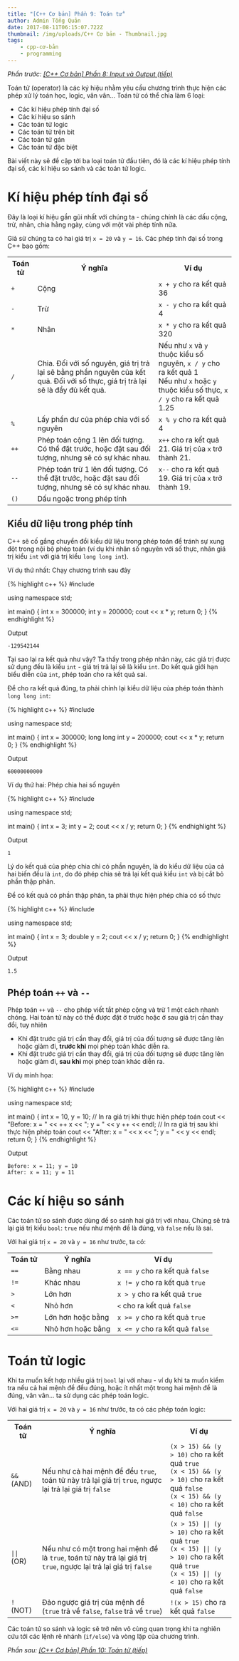 ```yaml
---
title: "[C++ Cơ bản] Phần 9: Toán tử"
author: Admin Tổng Quản
date: 2017-08-11T06:15:07.722Z
thumbnail: /img/uploads/C++ Cơ bản - Thumbnail.jpg
tags:
    - cpp-cơ-bản
    - programming
---
```


_Phần trước: [\[C++ Cơ bản\] Phần 8: Input và Output \(tiếp\)](http://cowboycoder.vercel.app/article/c-co-ban-phan-8-input-va-output-tiep)_

Toán tử (operator) là các ký hiệu nhằm yêu cầu chương trình thực hiện các phép xử lý toán học, logic, vân vân… Toán tử có thể chia làm 6 loại:

-   Các kí hiệu phép tính đại số
-   Các kí hiệu so sánh
-   Các toán tử logic
-   Các toán tử trên bit
-   Các toán tử gán
-   Các toán tử đặc biệt

Bài viết này sẽ đề cập tới ba loại toán tử đầu tiên, đó là các kí hiệu phép tính đại số, các kí hiệu so sánh và các toán tử logic.

# Kí hiệu phép tính đại số

Đây là loại kí hiệu gần gũi nhất với chúng ta - chúng chính là các dấu cộng, trừ, nhân, chia hằng ngày, cùng với một vài phép tính nữa.

Giả sử chúng ta có hai giá trị `x = 20` và `y = 16`. Các phép tính đại số trong C++ bao gồm:

<table class="table table-striped table-bordered">
    <tr>
        <th>Toán tử</th>
        <th>Ý nghĩa</th>
        <th>Ví dụ</th>
    </tr>
    <tr>
        <td><code class="highlight-rouge">+</code></td>
        <td>Cộng</td>
        <td><code class="highlight-rouge">x + y</code> cho ra kết quả 36</td>
    </tr>
    <tr>
        <td><code class="highlight-rouge">-</code></td>
        <td>Trừ</td>
        <td><code class="highlight-rouge">x - y</code> cho ra kết quả 4</td>
    </tr>
    <tr>
        <td><code class="highlight-rouge">*</code></td>
        <td>Nhân</td>
        <td><code class="highlight-rouge">x * y</code> cho ra kết quả 320</td>
    </tr>
    <tr>
        <td><code class="highlight-rouge">/</code></td>
        <td>Chia. Đối với số nguyên, giá trị trả lại sẽ bằng phần nguyên của kết quả. Đối với số thực, giá trị trả lại sẽ là đầy đủ kết quả.</td>
        <td>Nếu như <code class="highlight-rouge">x</code> và <code class="highlight-rouge">y</code> thuộc kiểu số nguyên, <code class="highlight-rouge">x / y</code> cho ra kết quả 1<br/>Nếu như <code class="highlight-rouge">x</code> hoặc <code class="highlight-rouge">y</code> thuộc kiểu số thực, <code class="highlight-rouge">x / y</code> cho ra kết quả 1.25</td>
    </tr>
    <tr>
        <td><code class="highlight-rouge">%</code></td>
        <td>Lấy phần dư của phép chia với số nguyên</td>
        <td><code class="highlight-rouge">x % y</code> cho ra kết quả 4</td>
    </tr>
    <tr>
        <td><code class="highlight-rouge">++</code></td>
        <td>Phép toán cộng 1 lên đối tượng. Có thể đặt trước, hoặc đặt sau đối tượng, nhưng sẽ có sự khác nhau.</td>
        <td><code class="highlight-rouge">x++</code> cho ra kết quả 21. Giá trị của <code class="highlight-rouge">x</code> trở thành 21.</td>
    </tr>
    <tr>
        <td><code class="highlight-rouge">--</code></td>
        <td>Phép toán trừ 1 lên đối tượng. Có thể đặt trước, hoặc đặt sau đối tượng, nhưng sẽ có sự khác nhau.</td>
        <td><code class="highlight-rouge">x--</code> cho ra kết quả 19. Giá trị của <code class="highlight-rouge">x</code> trở thành 19.</td>
    </tr>
    <tr>
        <td><code class="highlight-rouge">()</code></td>
        <td>Dấu ngoặc trong phép tính	</td>
        <td></td>
    </tr>
</table>

## Kiểu dữ liệu trong phép tính

C++ sẽ cố gắng chuyển đổi kiểu dữ liệu trong phép toán để tránh sự xung đột trong nội bộ phép toán (ví dụ khi nhân số nguyên với số thực, nhân giá trị kiểu `int` với giá trị kiểu `long long int`).

Ví dụ thứ nhất: Chạy chương trình sau đây

{% highlight c++ %}
#include <iostream>

using namespace std;

int main()
{
int x = 300000;
int y = 200000;
cout << x \* y;
return 0;
}
{% endhighlight %}

Output

```
-129542144
```

Tại sao lại ra kết quả như vậy? Ta thấy trong phép nhân này, các giá trị được sử dụng đều là kiểu `int` - giá trị trả lại sẽ là kiểu `int`. Do kết quả giới hạn biểu diễn của `int`, phép toán cho ra kết quả sai.

Để cho ra kết quả đúng, ta phải chỉnh lại kiểu dữ liệu của phép toán thành `long long int`:

{% highlight c++ %}
#include <iostream>

using namespace std;

int main()
{
int x = 300000;
long long int y = 200000;
cout << x \* y;
return 0;
}
{% endhighlight %}

Output

```
60000000000
```

Ví dụ thứ hai: Phép chia hai số nguyên

{% highlight c++ %}
#include <iostream>

using namespace std;

int main()
{
int x = 3;
int y = 2;
cout << x / y;
return 0;
}
{% endhighlight %}

Output

```
1
```

Lý do kết quả của phép chia chỉ có phần nguyên, là do kiểu dữ liệu của cả hai biến đều là `int`, do đó phép chia sẽ trả lại kết quả kiểu `int` và bị cắt bỏ phần thập phân.

Để có kết quả có phần thập phân, ta phải thực hiện phép chia có số thực

{% highlight c++ %}
#include <iostream>

using namespace std;

int main()
{
int x = 3;
double y = 2;
cout << x / y;
return 0;
}
{% endhighlight %}

Output

```
1.5
```

## Phép toán `++` và `--`

Phép toán `++` và `--` cho phép viết tắt phép cộng và trừ 1 một cách nhanh chóng. Hai toán tử này có thể được đặt ở trước hoặc ở sau giá trị cần thay đổi, tuy nhiên

-   Khi đặt trước giá trị cần thay đổi, giá trị của đối tượng sẽ được tăng lên hoặc giảm đi, **trước khi** mọi phép toán khác diễn ra.
-   Khi đặt trước giá trị cần thay đổi, giá trị của đối tượng sẽ được tăng lên hoặc giảm đi, **sau khi** mọi phép toán khác diễn ra.

Ví dụ minh họa:

{% highlight c++ %}
#include <iostream>

using namespace std;

int main()
{
int x = 10, y = 10;
// In ra giá trị khi thực hiện phép toán
cout << "Before: x = " << ++ x << "; y = " << y ++ << endl;
// In ra giá trị sau khi thực hiện phép toán
cout << "After: x = " << x << "; y = " << y << endl;
return 0;
}
{% endhighlight %}

Output

```
Before: x = 11; y = 10
After: x = 11; y = 11
```

# Các kí hiệu so sánh

Các toán tử so sánh được dùng để so sánh hai giá trị với nhau. Chúng sẽ trả lại giá trị kiểu `bool`: `true` nếu như mệnh đề là đúng, và `false` nếu là sai.

Với hai giá trị `x = 20` và `y = 16` như trước, ta có:

<table class="table table-striped table-bordered">
    <tr>
        <th>Toán tử</th>
        <th>Ý nghĩa</th>
        <th>Ví dụ</th>
    </tr>
    <tr>
        <td><code class="highlight-rouge">==</code></td>
        <td>Bằng nhau</td>
        <td><code class="highlight-rouge">x == y</code> cho ra kết quả <code class="highlight-rouge">false</code></td>
    </tr>
    <tr>
        <td><code class="highlight-rouge">!=</code></td>
        <td>Khác nhau</td>
        <td><code class="highlight-rouge">x != y</code> cho ra kết quả <code class="highlight-rouge">true</code></td>
    </tr>
    <tr>
        <td><code class="highlight-rouge">></code></td>
        <td>Lớn hơn</td>
        <td><code class="highlight-rouge">x > y</code> cho ra kết quả <code class="highlight-rouge">true</code></td>
    </tr>
    <tr>
        <td><code class="highlight-rouge"><</code></td>
        <td>Nhỏ hơn</td>
        <td><code class="highlight-rouge"><</code> cho ra kết quả <code class="highlight-rouge">false</code></td>
    </tr>
    <tr>
        <td><code class="highlight-rouge">>=</code></td>
        <td>Lớn hơn hoặc bằng</td>
        <td><code class="highlight-rouge">x >= y</code> cho ra kết quả <code class="highlight-rouge">true</code></td>
    </tr>
    <tr>
        <td><code class="highlight-rouge"><=</code></td>
        <td>Nhỏ hơn hoặc bằng</td>
        <td><code class="highlight-rouge">x <= y</code> cho ra kết quả <code class="highlight-rouge">false</code></td>
    </tr>
</table>

# Toán tử logic

Khi ta muốn kết hợp nhiều giá trị `bool` lại với nhau - ví dụ khi ta muốn kiểm tra nếu cả hai mệnh đề đều đúng, hoặc ít nhất một trong hai mệnh đề là đúng, vân vân… ta sử dụng các phép toán logic.

Với hai giá trị `x = 20` và `y = 16` như trước, ta có các phép toán logic:

<table class="table table-striped table-bordered">
    <tr>
        <th>Toán tử</th>
        <th>Ý nghĩa</th>
        <th>Ví dụ</th>
    </tr>
    <tr>
        <td><code class="highlight-rouge">&&</code> (AND)</td>
        <td>Nếu như cả hai mệnh đề đều <code class="highlight-rouge">true</code>, toán tử này trả lại giá trị <code class="highlight-rouge">true</code>, ngược lại trả lại giá trị <code class="highlight-rouge">false</code></td>
        <td><code class="highlight-rouge">(x > 15) && (y > 10)</code> cho ra kết quả <code class="highlight-rouge">true</code><br/>
        <code class="highlight-rouge">(x < 15) && (y > 10)</code> cho ra kết quả <code class="highlight-rouge">false</code><br/>
        <code class="highlight-rouge">(x < 15) && (y < 10)</code> cho ra kết quả <code class="highlight-rouge">false</code><br/>
        </td>
    </tr>
    <tr>
        <td><code class="highlight-rouge">||</code> (OR)</td>
        <td>Nếu như có một trong hai mệnh đề là <code class="highlight-rouge">true</code>, toán tử này trả lại giá trị <code class="highlight-rouge">true</code>, ngược lại trả lại giá trị <code class="highlight-rouge">false</code></td>
        <td><code class="highlight-rouge">(x > 15) || (y > 10)</code> cho ra kết quả <code class="highlight-rouge">true</code><br/>
        <code class="highlight-rouge">(x < 15) || (y > 10)</code> cho ra kết quả <code class="highlight-rouge">true</code><br/>
        <code class="highlight-rouge">(x < 15) || (y < 10)</code> cho ra kết quả <code class="highlight-rouge">false</code><br/>
        </td>
    </tr>
    <tr>
        <td><code class="highlight-rouge">!</code> (NOT)</td>
        <td>Đảo ngược giá trị của mệnh đề (<code class="highlight-rouge">true</code> trả về <code class="highlight-rouge">false</code>, <code class="highlight-rouge">false</code> trả về <code class="highlight-rouge">true</code>)</td>
        <td><code class="highlight-rouge">!(x > 15)</code> cho ra kết quả <code class="highlight-rouge">false</code></td>
    </tr>
</table>

Các toán tử so sánh và logic sẽ trở nên vô cùng quan trọng khi ta nghiên cứu tới các lệnh rẽ nhánh (`if/else`) và vòng lặp của chương trình.

_Phần sau: [\[C++ Cơ bản\] Phần 10: Toán tử \(tiếp\)](http://cowboycoder.vercel.app/article/c-co-ban-phan-10-toan-tu-tiep)_
